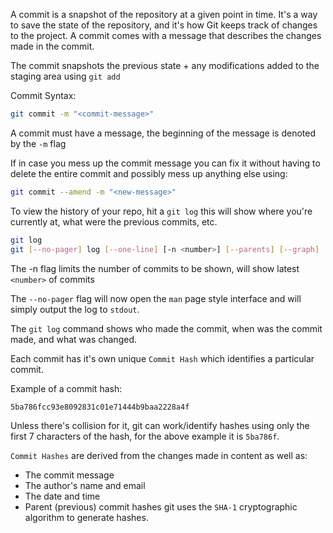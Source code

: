A commit is a snapshot of the repository at a given point in time. It's a way to save the state of the repository, and it's how Git keeps track of changes to the project. A commit comes with a message that describes the changes made in the commit.

The commit snapshots the previous state + any modifications added to the staging area using `git add`

Commit Syntax:
```bash
git commit -m "<commit-message>"
```

A commit must have a message, the beginning of the message is denoted by the `-m` flag

If in case you mess up the commit message you can fix it without having to delete the entire commit and possibly mess up anything else using:
```bash
git commit --amend -m "<new-message>"
```



To view the history of your repo, hit a `git log` this will show where you're currently at, what were the previous commits, etc.
```bash
git log
git [--no-pager] log [--one-line] [-n <number>] [--parents] [--graph]
```
The -n flag limits the number of commits to be shown, will show latest `<number>` of commits

The `--no-pager` flag will now open the `man` page style interface and will simply output the log to `stdout`.

The `git log` command shows who made the commit, when was the commit made, and what was changed.

Each commit has it's own unique `Commit Hash` which identifies a particular commit.

Example of a commit hash:
```
5ba786fcc93e8092831c01e71444b9baa2228a4f
```

Unless there's collision for it, git can work/identify hashes using only the first 7 characters of the hash, for the above example it is `5ba786f`.

`Commit Hashes` are derived from the changes made in content as well as:
- The commit message
- The author's name and email
- The date and time
- Parent (previous) commit hashes
git uses the `SHA-1` cryptographic algorithm to generate hashes.